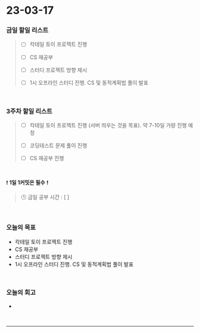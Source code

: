# 23-03-17
### 금일 할일 리스트
> - [ ]  칵테일 토이 프로젝트 진행
>
> - [ ]  CS 재공부
>
> - [ ]  스터디 프로젝트 방향 제시
> 
> - [ ]  1시 오프라인 스터디 진행. CS 및 동적계획법 풀이 발표


<br/>

### 3주차 할일 리스트  
> - [ ]  칵테일 토이 프로젝트 진행 (서버 띄우는 것을 목표). 약 7-10일 가량 진행 예정
>
> - [ ]  코딩테스트 문제 풀이 진행
>
> - [ ]  CS 재공부 진행

<br/>

❗ **1일 1커밋은 필수** ❗
> 🕒 금일 공부 시간 : [  ]
  
<br/>

### 오늘의 목표
- 칵테일 토이 프로젝트 진행
- CS 재공부
- 스터디 프로젝트 방향 제시
- 1시 오프라인 스터디 진행. CS 및 동적계획법 풀이 발표

<br>

### 오늘의 회고
- 


<br/>

------------  
